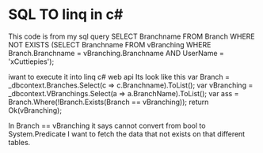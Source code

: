 
# SQL TO linq in c#

This code is from my sql query
SELECT Branchname
FROM Branch
WHERE NOT EXISTS (SELECT Branchname FROM vBranching 
WHERE Branch.Branchname = vBranching.Branchname AND UserName = 'xCuttiepies');

iwant to execute it into linq c# web api
Its look like this
var Branch = _dbcontext.Branches.Select(c => c.Branchname).ToList();
var vBranching = _dbcontext.VBranchings.Select(a => a.BranchName).ToList();
var ass = Branch.Where(!Branch.Exists(Branch == vBranching));
return Ok(vBranching);

In Branch == vBranching it says cannot convert from bool to System.Predicate<string>
I want to fetch the data that not exists on that different tables.

        